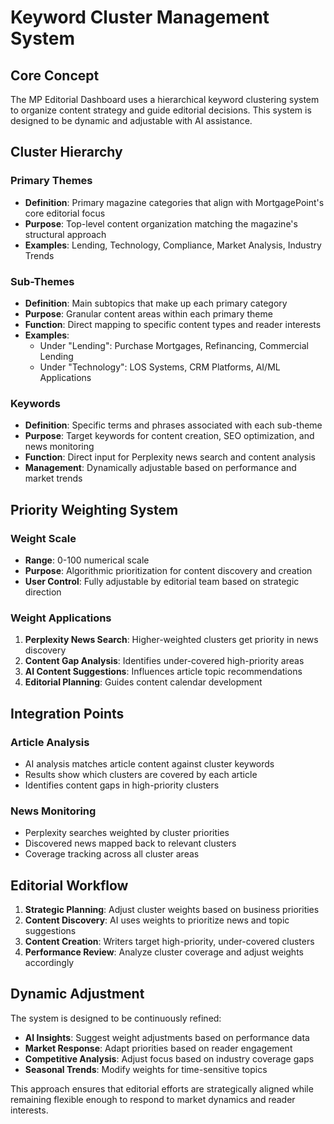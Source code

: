 
# Keyword Cluster Management System

## Core Concept

The MP Editorial Dashboard uses a hierarchical keyword clustering system to organize content strategy and guide editorial decisions. This system is designed to be dynamic and adjustable with AI assistance.

## Cluster Hierarchy

### Primary Themes
- **Definition**: Primary magazine categories that align with MortgagePoint's core editorial focus
- **Purpose**: Top-level content organization matching the magazine's structural approach
- **Examples**: Lending, Technology, Compliance, Market Analysis, Industry Trends

### Sub-Themes
- **Definition**: Main subtopics that make up each primary category
- **Purpose**: Granular content areas within each primary theme
- **Function**: Direct mapping to specific content types and reader interests
- **Examples**: 
  - Under "Lending": Purchase Mortgages, Refinancing, Commercial Lending
  - Under "Technology": LOS Systems, CRM Platforms, AI/ML Applications

### Keywords
- **Definition**: Specific terms and phrases associated with each sub-theme
- **Purpose**: Target keywords for content creation, SEO optimization, and news monitoring
- **Function**: Direct input for Perplexity news search and content analysis
- **Management**: Dynamically adjustable based on performance and market trends

## Priority Weighting System

### Weight Scale
- **Range**: 0-100 numerical scale
- **Purpose**: Algorithmic prioritization for content discovery and creation
- **User Control**: Fully adjustable by editorial team based on strategic direction

### Weight Applications
1. **Perplexity News Search**: Higher-weighted clusters get priority in news discovery
2. **Content Gap Analysis**: Identifies under-covered high-priority areas
3. **AI Content Suggestions**: Influences article topic recommendations
4. **Editorial Planning**: Guides content calendar development

## Integration Points

### Article Analysis
- AI analysis matches article content against cluster keywords
- Results show which clusters are covered by each article
- Identifies content gaps in high-priority clusters

### News Monitoring
- Perplexity searches weighted by cluster priorities
- Discovered news mapped back to relevant clusters
- Coverage tracking across all cluster areas

## Editorial Workflow

1. **Strategic Planning**: Adjust cluster weights based on business priorities
2. **Content Discovery**: AI uses weights to prioritize news and topic suggestions
3. **Content Creation**: Writers target high-priority, under-covered clusters
4. **Performance Review**: Analyze cluster coverage and adjust weights accordingly

## Dynamic Adjustment

The system is designed to be continuously refined:
- **AI Insights**: Suggest weight adjustments based on performance data
- **Market Response**: Adapt priorities based on reader engagement
- **Competitive Analysis**: Adjust focus based on industry coverage gaps
- **Seasonal Trends**: Modify weights for time-sensitive topics

This approach ensures that editorial efforts are strategically aligned while remaining flexible enough to respond to market dynamics and reader interests.
